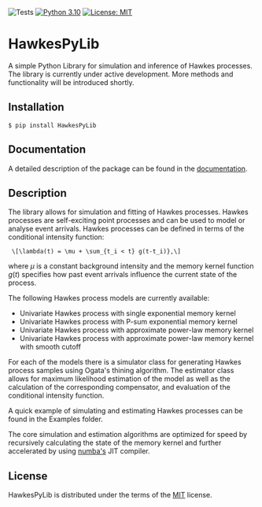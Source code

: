 ![Tests](https://github.com/Simbold/HawkesPyLib/actions/workflows/tests.yml/badge.svg)
[![Python 3.10](https://img.shields.io/badge/python-3.10-blue.svg)](https://www.python.org/downloads/release/python-3100/)
[![License: MIT](https://img.shields.io/badge/License-MIT-blue.svg)](https://opensource.org/licenses/MIT)

# HawkesPyLib
A simple Python Library for simulation and inference of Hawkes processes. The library is currently under active development. More methods and functionality will be introduced shortly.

## Installation

    $ pip install HawkesPyLib

## Documentation

A detailed description of the package can be found in the [documentation](https://simbold.github.io/HawkesPyLib/).

## Description
The library allows for simulation and fitting of Hawkes processes. Hawkes processes are self-exciting point processes and can be used to model or analyse event arrivals. Hawkes processes can be defined in terms of the conditional intensity function:

     \[\lambda(t) = \mu + \sum_{t_i < t} g(t-t_i)},\]

where $\mu$ is a constant background intensity and the memory kernel function $g(t)$ specifies how past event arrivals influence the current state of the process. 

The following Hawkes process models are currently available:
- Univariate Hawkes process with single exponential memory kernel
- Univariate Hawkes process with P-sum exponential memory kernel
- Univariate Hawkes process with approximate power-law memory kernel
- Univariate Hawkes process with approximate power-law memory kernel with smooth cutoff

For each of the models there is a simulator class for generating Hawkes process samples using Ogata's thining algorithm.
The estimator class allows for maximum likelihood estimation of the model as well as the calculation of the corresponding compensator, and evaluation of the conditional intensity function.

A quick example of simulating and estimating Hawkes processes can be found in the Examples folder.

The core simulation and estimation algorithms are optimized for speed
by recursively calculating the state of the memory kernel and further accelerated by using
[numba's](https://numba.pydata.org/) JIT compiler.

## License

HawkesPyLib is distributed under the terms of the [MIT](https://opensource.org/licenses/MIT) license.
